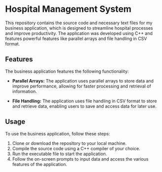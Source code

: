# Hospital Management System

This repository contains the source code and necessary text files for my business application, which is designed to streamline hospital processes and improve productivity. The application was developed using C++ and features powerful features like parallel arrays and file handling in CSV format.

## Features

The business application features the following functionality:

- **Parallel Arrays:** The application uses parallel arrays to store data and improve performance, allowing for faster processing and retrieval of information.

- **File Handling:** The application uses file handling in CSV format to store and retrieve data, enabling users to save and access data for later use.

## Usage

To use the business application, follow these steps:

1. Clone or download the repository to your local machine.
2. Compile the source code using a C++ compiler of your choice.
3. Run the executable file to start the application.
4. Follow the on-screen prompts to input data and access the various features of the application.
